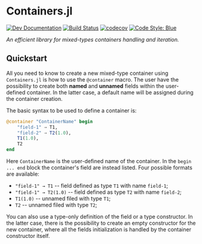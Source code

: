 # Containers.jl

[![Dev Documentation](https://img.shields.io/badge/docs-dev-blue.svg)](https://juliaspacemissiondesign.github.io/Containers.jl/dev/) 
[![Build Status](https://github.com/JuliaSpaceMissionDesign/Containers.jl/actions/workflows/ci.yml/badge.svg?branch=master)](https://github.com/JuliaSpaceMissionDesign/Containers.jl/actions/workflows/ci.yml)
[![codecov](https://codecov.io/gh/JuliaSpaceMissionDesign/Containers.jl/branch/master/graph/badge.svg?token=3SJCV229XX)](https://codecov.io/gh/JuliaSpaceMissionDesign/Containers.jl)
[![Code Style: Blue](https://img.shields.io/badge/code%20style-blue-4495d1.svg)](https://github.com/invenia/BlueStyle)

*An efficient library for mixed-types containers handling and iteration.*

## Quickstart

All you need to know to create a new mixed-type container using `Containers.jl` is how to use
the `@container` macro. The user have the possibility to create both **named** and **unnamed**
fields within the user-defined container. In the latter case, a default name will be assigned
during the container creation.

The basic syntax to be used to define a container is:

```julia
@container "ContainerName" begin
    "field-1" → T1,
    "field-2" → T2(1.0),
    T1(1.0),
    T2
end
```

Here `ContainerName` is the user-defined name of the container.
In the `begin ... end` block the container's field are instead listed.
Four possible formats are available:

- `"field-1" → T1` -- field defined as type `T1` with name `field-1`;
- `"field-1" → T2(1.0)` -- field defined as type `T2` with name `field-2`;
- `T1(1.0)` -- unnamed filed with type `T1`;
- `T2` -- unnamed filed with type `T2`;

You can also use a type-only definition of the field or a type constructor.
In the latter case, there is the possibility to create an empty constructor for the new
container, where all the fields initialization is handled by the container constructor itself.
